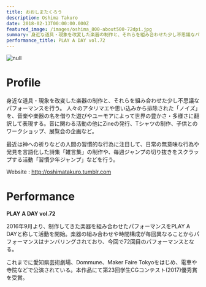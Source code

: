```yaml
---
title: おおしまたくろう
description: Oshima Takuro
date: 2018-02-13T00:00:00.000Z
featured_image: /images/oshima_800-about500-72dpi.jpg
summary: 身近な道具・現象を改変した楽器の制作と、それらを組み合わせた少し不思議なパフォーマンスを行う。 人々のアタリマエや思い込みから排除された「ノイズ」を、音楽や楽器の名を借りた遊びやユーモアによって世界の豊かさ・多様さに翻訳して表現する。音に関わる活動の他にZineの発行、Tシャツの制作、子供とのワークショップ、展覧会の企画など。 
performance_title: PLAY A DAY vol.72
---
```

![null](/images/oshima_800-400-72dpi.jpg)

# Profile

身近な道具・現象を改変した楽器の制作と、それらを組み合わせた少し不思議なパフォーマンスを行う。 人々のアタリマエや思い込みから排除された「ノイズ」を、音楽や楽器の名を借りた遊びやユーモアによって世界の豊かさ・多様さに翻訳して表現する。音に関わる活動の他にZineの発行、Tシャツの制作、子供とのワークショップ、展覧会の企画など。 

最近は神への祈りなどの人間の習慣的な行為に注目して、日常の無意味な行為や発見を言語化した詩集「雑言集」の制作や、毎週ジャンプの切り抜きをスクラップする活動「習慣少年ジャンプ」などを行う。

Website : <http://oshimatakuro.tumblr.com>

# Performance

**PLAY A DAY vol.72**

2016年9月より、制作してきた楽器を組み合わせたパフォーマンスをPLAY A DAYと称して活動を開始。楽器の組み合わせや時間構成が毎回異なることからパフォーマンスはナンバリングされており、今回で72回目のパフォーマンスとなる。 

これまでに愛知県芸術劇場、Dommune、Maker Faire Tokyoをはじめ、電車や寺院などで公演されている。本作品にて第23回学生CGコンテスト(2017)優秀賞を受賞。
